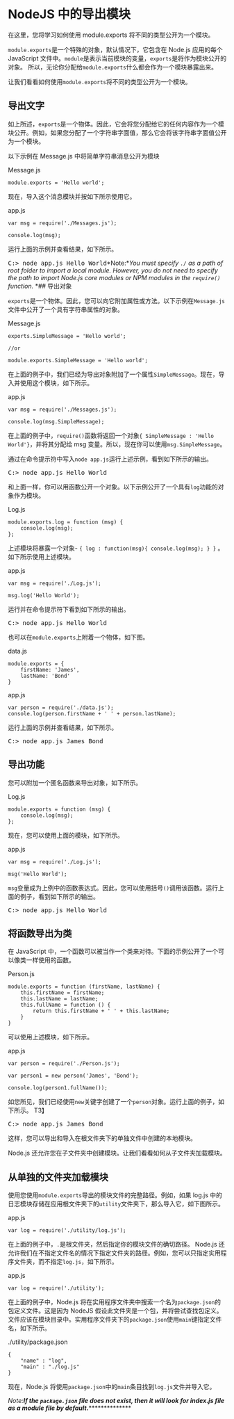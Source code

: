# NodeJS 中的导出模块



在这里，您将学习如何使用 module.exports 将不同的类型公开为一个模块。

`module.exports`是一个特殊的对象，默认情况下，它包含在 Node.js 应用的每个 JavaScript 文件中。`module`是表示当前模块的变量，`exports`是将作为模块公开的对象。 所以，无论你分配给`module.exports`什么都会作为一个模块暴露出来。

让我们看看如何使用`module.exports`将不同的类型公开为一个模块。

## 导出文字

如上所述，`exports`是一个物体。因此，它会将您分配给它的任何内容作为一个模块公开。例如，如果您分配了一个字符串字面值，那么它会将该字符串字面值公开为一个模块。

以下示例在 Message.js 中将简单字符串消息公开为模块

Message.js 

```
module.exports = 'Hello world'; 
```

现在，导入这个消息模块并按如下所示使用它。

app.js 

```
var msg = require('./Messages.js');

console.log(msg); 
```

运行上面的示例并查看结果，如下所示。

<samp>C:\> node app.js
Hello World</samp>*Note:**You must specify `./` as a path of root folder to import a local module. However, you do not need to specify the path to import Node.js core modules or NPM modules in the `require()` function.* *## 导出对象

`exports`是一个物体。因此，您可以向它附加属性或方法。以下示例在`Message.js`文件中公开了一个具有字符串属性的对象。

Message.js 

```
exports.SimpleMessage = 'Hello world';

//or

module.exports.SimpleMessage = 'Hello world'; 
```

在上面的例子中，我们已经为导出对象附加了一个属性`SimpleMessage`。现在，导入并使用这个模块，如下所示。

app.js 

```
var msg = require('./Messages.js');

console.log(msg.SimpleMessage); 
```

在上面的例子中，`require()`函数将返回一个对象`{ SimpleMessage : 'Hello World'}`，并将其分配给 msg 变量。所以，现在你可以使用`msg.SimpleMessage`。

通过在命令提示符中写入`node app.js`运行上述示例，看到如下所示的输出。

<samp>C:\> node app.js
Hello World</samp>

和上面一样，你可以用函数公开一个对象。以下示例公开了一个具有`log`功能的对象作为模块。

Log.js 

```
module.exports.log = function (msg) { 
    console.log(msg);
}; 
```

上述模块将暴露一个对象- `{ log : function(msg){ console.log(msg); } }` 。如下所示使用上述模块。

app.js 

```
var msg = require('./Log.js');

msg.log('Hello World'); 
```

运行并在命令提示符下看到如下所示的输出。

<samp>C:\> node app.js
Hello World</samp>

也可以在`module.exports`上附着一个物体，如下图。

data.js 

```
module.exports = {
    firstName: 'James',
    lastName: 'Bond'
} 
```

app.js 

```
var person = require('./data.js');
console.log(person.firstName + ' ' + person.lastName); 
```

运行上面的示例并查看结果，如下所示。

<samp>C:\> node app.js
James Bond</samp>

## 导出功能

您可以附加一个匿名函数来导出对象，如下所示。

Log.js 

```
module.exports = function (msg) { 
    console.log(msg);
}; 
```

现在，您可以使用上面的模块，如下所示。

app.js 

```
var msg = require('./Log.js');

msg('Hello World'); 
```

`msg`变量成为上例中的函数表达式。因此，您可以使用括号`()`调用该函数。运行上面的例子，看到如下所示的输出。

<samp>C:\> node app.js
Hello World</samp>

## 将函数导出为类

在 JavaScript 中，一个函数可以被当作一个类来对待。下面的示例公开了一个可以像类一样使用的函数。

Person.js 

```
module.exports = function (firstName, lastName) {
    this.firstName = firstName;
    this.lastName = lastName;
    this.fullName = function () { 
        return this.firstName + ' ' + this.lastName;
    }
} 
```

可以使用上述模块，如下所示。

app.js 

```
var person = require('./Person.js');

var person1 = new person('James', 'Bond');

console.log(person1.fullName()); 
```

如您所见，我们已经使用`new`关键字创建了一个`person`对象。运行上面的例子，如下所示。 T3】

<samp>C:\> node app.js
James Bond</samp>

这样，您可以导出和导入在根文件夹下的单独文件中创建的本地模块。

Node.js 还允许您在子文件夹中创建模块。让我们看看如何从子文件夹加载模块。

## 从单独的文件夹加载模块

使用您使用`module.exports`导出的模块文件的完整路径。例如，如果 log.js 中的日志模块存储在应用根文件夹下的`utility`文件夹下，那么导入它，如下图所示。

app.js 

```
var log = require('./utility/log.js'); 
```

在上面的例子中，`.`是根文件夹，然后指定你的模块文件的确切路径。 Node.js 还允许我们在不指定文件名的情况下指定文件夹的路径。例如，您可以只指定实用程序文件夹，而不指定`log.js`，如下所示。

app.js 

```
var log = require('./utility'); 
```

在上面的例子中，Node.js 将在实用程序文件夹中搜索一个名为`package.json`的包定义文件。这是因为 NodeJS 假设此文件夹是一个包，并将尝试查找包定义。 文件应该在模块目录中。实用程序文件夹下的`package.json`使用`main`键指定文件名，如下所示。

./utility/package.json 

```
{
    "name" : "log",
    "main" : "./log.js"
} 
```

现在，Node.js 将使用`package.json`中的`main`条目找到`log.js`文件并导入它。

*Note:**If the `package.json` file does not exist, then it will look for index.js file as a module file by default.*****************